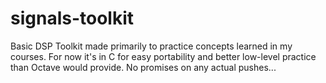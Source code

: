 signals-toolkit
===============

Basic DSP Toolkit made primarily to practice concepts learned in my courses.
For now it's in C for easy portability and better low-level practice than Octave
would provide. No promises on any actual pushes...
